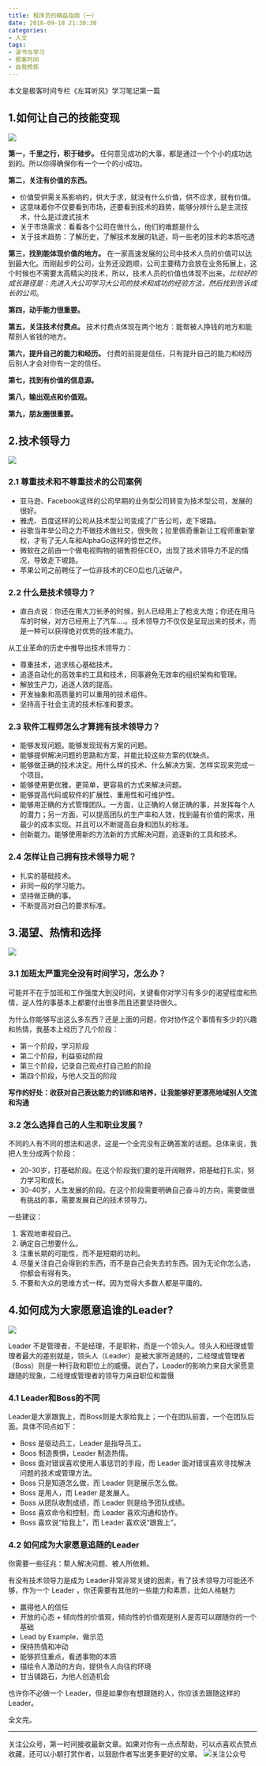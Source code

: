 ```yaml
---
title: 程序员的精益指南（一）
date: 2018-09-18 21:30:30
categories:
- 人文
tags:
- 读书与学习
- 极客时间
- 自我修炼
---
```


本文是极客时间专栏《左耳听风》学习笔记第一篇
<!-- more -->
## 1.如何让自己的技能变现

![](https://static.xmt.cn/c4a9e50c74574d518e19106f4a156335.png)

**第一，千里之行，积于硅步。** 任何意见成功的大事，都是通过一个个小的成功达到的。所以你得确保你有一个一个的小成功。

**第二，关注有价值的东西。**

- 价值受供需关系影响的，供大于求，就没有什么价值，供不应求，就有价值。
- 这意味着你不仅要看到市场，还要看到技术的趋势，能够分辨什么是主流技术，什么是过渡式技术
- 关于市场需求：看看各个公司在做什么，他们的难题是什么
- 关于技术趋势：了解历史，了解技术发展的轨迹，将一些老的技术的本质吃透

**第三，找到能体现价值的地方。** 在一家高速发展的公司中技术人员的价值可以达到最大化。而刚起步的公司，业务还没跑顺，公司主要精力会放在业务拓展上，这个时候也不需要太高精尖的技术，所以，技术人员的价值也体现不出来。*比较好的成长路径是：先进入大公司学习大公司的技术和成功的经验方法，然后找到告诉成长的公司*。

**第四，动手能力很重要。**

**第五，关注技术付费点。** 技术付费点体现在两个地方：能帮被人挣钱的地方和能帮别人省钱的地方。

**第六，提升自己的能力和经历。** 付费的前提是信任，只有提升自己的能力和经历后别人才会对你有一定的信任。

**第七，找到有价值的信息源。**

**第八，输出观点和价值观。**

**第九，朋友圈很重要。**

## 2.技术领导力

![](https://static.xmt.cn/5c4a95f964fa4287922bbe7b580e1056.png)

### 2.1 尊重技术和不尊重技术的公司案例
- 亚马逊、Facebook这样的公司早期的业务型公司转变为技术型公司，发展的很好。
- 雅虎、百度这样的公司从技术型公司变成了广告公司，走下坡路。
- 谷歌当年举公司之力不做技术做社交，很失败；拉里佩奇重新让工程师重新掌权，才有了无人车和AlphaGo这样的惊世之作。
- 微软在之前由一个做电视购物的销售担任CEO，出现了技术领导力不足的情况，导致走下坡路。
- 苹果公司之前聘任了一位非技术的CEO后也几近破产。

### 2.2 什么是技术领导力？

- 直白点说：你还在用大刀长矛的时候，别人已经用上了枪支大炮；你还在用马车的时候，对方已经用上了汽车....。技术领导力不仅仅是呈现出来的技术，而是一种可以获得绝对优势的技术能力。

从工业革命的历史中推导出技术领导力：
- 尊重技术，追求核心基础技术。
- 追逐自动化的高效率的工具和技术，同事避免无效率的组织架构和管理。
- 解放生产力，追逐人效的提高。
- 开发抽象和高质量的可以重用的技术组件。
- 坚持高于社会主流的技术标准和要求。

### 2.3 软件工程师怎么才算拥有技术领导力？
- 能够发现问题。能够发现现有方案的问题。
- 能够提供解决问题的思路和方案，并能比较这些方案的优缺点。
- 能够做正确的技术决定。用什么样的技术、什么解决方案、怎样实现来完成一个项目。
- 能够使用更优雅，更简单，更容易的方式来解决问题。
- 能够提高代码或软件的扩展性、重用性和可维护性。
- 能够用正确的方式管理团队。一方面，让正确的人做正确的事，并发挥每个人的潜力；另一方面，可以提高团队的生产率和人效，找到最有价值的需求，用最少的成本实现。并且可以不断提高自身和团队的标准。
- 创新能力。能够使用新的方法新的方式解决问题，追逐新的工具和技术。

### 2.4 怎样让自己拥有技术领导力呢？
- 扎实的基础技术。
- 非同一般的学习能力。
- 坚持做正确的事。
- 不断提高对自己的要求标准。

## 3.渴望、热情和选择

![](https://static.xmt.cn/1c529c9bfc264d5a8283526083def75c.png)

### 3.1 加班太严重完全没有时间学习，怎么办？

可能并不在于加班和工作强度大到没时间，关键看你对学习有多少的渴望程度和热情，逆人性的事基本上都要付出很多而且还要坚持很久。

为什么你能够写出这么多东西？还是上面的问题，你对协作这个事情有多少的兴趣和热情，我基本上经历了几个阶段：
- 第一个阶段，学习阶段
- 第二个阶段，利益驱动阶段
- 第三个阶段，记录自己观点打自己脸的阶段
- 第四个阶段，与他人交互的阶段

**写作的好处：收获对自己表达能力的训练和培养，让我能够好更漂亮地域别人交流和沟通**

### 3.2 怎么选择自己的人生和职业发展？

不同的人有不同的想法和追求，这是一个全完没有正确答案的话题。总体来说，我把人生分成两个阶段：
- 20-30岁，打基础阶段。在这个阶段我们要的是开阔眼界，把基础打扎实，努力学习和成长。
- 30-40岁，人生发展的阶段。在这个阶段需要明确自己奋斗的方向，需要做很有挑战的事，需要发展自己的技术领导力。

一些建议：
1. 客观地审视自己。
2. 确定自己想要什么。
3. 注重长期的可能性，而不是短期的功利。
4. 尽量关注自己会得到的东西，而不是自己会失去的东西。因为无论你怎么选，你都会有得有失。
5. 不要和大众的思维方式一样。因为觉得大多数人都是平庸的。

## 4.如何成为大家愿意追谁的Leader?

![](https://static.xmt.cn/946a3841ec4644e08cbc255e4eefbaa4.png)

Leader 不是管理者，不是经理，不是职称，而是一个领头人。领头人和经理或管理者最大的差别就是，领头人（Leader）是被大家所追随的，二经理或管理者（Boss）则是一种行政和职位上的威慑。说白了，Leader的影响力来自大家愿意跟随的现象，二经理或管理者的领导力来自职位和震慑

### 4.1 Leader和Boss的不同

Leader是大家跟我上，而Boss则是大家给我上；一个在团队前面，一个在团队后面。具体不同点如下：
- Boss 是驱动员工，Leader 是指导员工。
- Boos 制造畏惧，Leader 制造热情。
- Boss 面对错误喜欢使用人事惩罚的手段，而 Leader 面对错误喜欢寻找解决问题的技术或管理方法。
- Boss 只是知道怎么做，而 Leader 则是展示怎么做。
- Boss 是用人，而 Leader 是发展人。
- Boss 从团队收割成绩，而 Leader 则是给予团队成绩。
- Boss 喜欢命令和控制，而 Leader 喜欢沟通和协作。
- Boss 喜欢说“给我上”，而 Leader 喜欢说“跟我上”。

### 4.2 如何成为大家愿意追随的Leader

你需要一些征兆：帮人解决问题、被人所依赖。

有没有技术领导力是成为 Leader非常非常关键的因素，有了技术领导力可能还不够，作为一个 Leader ，你还需要有其他的一些能力和素质，比如人格魅力
- 赢得他人的信任
- 开放的心态 + 倾向性的价值观，倾向性的价值观是别人是否可以跟随你的一个基础
- Lead by Example，做示范
- 保持热情和冲动
- 能够抓住重点，看透事物的本质
- 描绘令人激动的方向，提供令人向往的环境
- 甘当铺路石，为他人创造机会

也许你不必做一个 Leader，但是如果你有想跟随的人，你应该去跟随这样的 Leader。

全文完。

*************
关注公众号，第一时间接收最新文章。如果对你有一点点帮助，可以点喜欢点赞点收藏，还可以小额打赏作者，以鼓励作者写出更多更好的文章。
![关注公众号](https://i.loli.net/2019/11/06/SdgA4QFiTzMeHyI.jpg)
